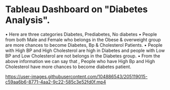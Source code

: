 # Tableau Dashboard on "Diabetes Analysis".
• Here are three categories Diabetes, Prediabetes, No diabetes
• People from both Male and Female who belongs in the Obese & overweight group are more chances to become Diabetes, Bp & Cholesterol Patients.
• People with High BP and High Cholesterol are high in Diabetes and people with Low BP and Low Cholesterol are not belongs in the Diabetes group.
• From the above information we can say that , People who have High Bp and High Cholesterol have more chances to become diabetes patient.



https://user-images.githubusercontent.com/104886543/205119015-c59aa6b6-8771-4aa2-9c22-585c3e52fd0f.mp4
